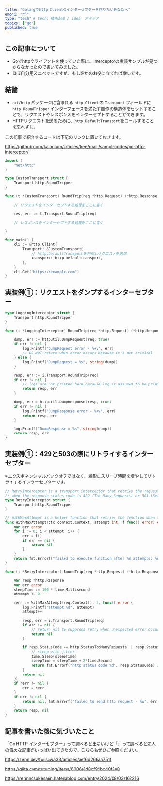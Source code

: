 ```yaml
---
title: "Golangでhttp.Clientのインターセプターを作りたいあなたへ"
emoji: "🗂"
type: "tech" # tech: 技術記事 / idea: アイデア
topics: ["go"]
published: true
---
```



## この記事について
* Goでhttpクライアントを使っていた際に、Interceptorの実装サンプルが見つからなかったので書いてみました。
* ほぼ自分用スニペットですが、もし誰かのお役に立てれば幸いです。

## 結論

- `net/http` パッケージに含まれる `http.Client` の `Transport` フィールドに `http.RoundTripper` インターフェースを満たす自作の構造体をセットすることで、リクエストやレスポンスをインターセプトすることができます。
- HTTPリクエストを送るために、`http.DefaultTransport`をコールすることを忘れずに。

この記事で紹介するコードは下記のリンクに置いておきます。

https://github.com/katonium/articles/tree/main/samplecodes/go-http-interceptor/


```go::main.go
import (
    "net/http"
)

type CustomTransport struct {
    Transport http.RoundTripper
}

func (t *CustomTransport) RoundTrip(req *http.Request) (*http.Response, error) {

    // リクエストをインターセプトする処理をここに書く

    res, err := t.Transport.RoundTrip(req)

    // レスポンスをインターセプトする処理をここに書く

}

func main() {
    cli := &http.Client{
        Transport: &CustomTransport{
            // http.DefaultTransportを利用しリクエストを送信
            Transport: http.DefaultTransport,
        },
    }
    cli.Get("https://example.com")
}
```

## 実装例①：リクエストをダンプするインターセプター

```go::logging-interceptor.go
type LoggingInterceptor struct {
	Transport http.RoundTripper
}

func (i *LoggingInterceptor) RoundTrip(req *http.Request) (*http.Response, error) {

	dump, err := httputil.DumpRequest(req, true)
	if err != nil {
		log.Printf("DumpRequest error - %+v", err)
		// DO NOT return when error occurs because it's not critical
	} else {
		log.Printf("DumpRequest = %s", string(dump))
	}

	resp, err := i.Transport.RoundTrip(req)
	if err != nil {
		// logs are not printed here because log is assumed to be printed in caller function
		return resp, err
	}

	dump, err = httputil.DumpResponse(resp, true)
	if err != nil {
		log.Printf("DumpResponse error - %+v", err)
		return resp, err
	}

	log.Printf("DumpResponse = %s", string(dump))
	return resp, err
}
```


## 実装例①：429と503の際にリトライするインターセプター

※エクスポネンシャルバックオフではなく、線形にスリープ時間を増やしてリトライするインターセプターです。

```go::retry-interceptor.go
// RetryInterceptor is a transport interceptor that retries the request
// when the response status code is 429 (Too Many Requests) or 503 (Service Unavailable).
type RetryInterceptor struct {
	Transport http.RoundTripper
}

// WithMaxAttempt is a helper function that retries the function when the error occurs.
func WithMaxAttempt(ctx context.Context, attempt int, f func() error) error {
	var err error
	for i := 0; i < attempt; i++ {
		err = f()
		if err == nil {
			return nil
		}
	}
	return fmt.Errorf("failed to execute function after %d attempts: %w", attempt, err)
}

func (i *RetryInterceptor) RoundTrip(req *http.Request) (*http.Response, error) {

	var resp *http.Response
	var err error
	sleepTime := 100 * time.Millisecond
	attempt := 0

	rerr := WithMaxAttempt(req.Context(), 3, func() error {
		log.Printf("attempt %d", attempt)
		attempt++

		resp, err = i.Transport.RoundTrip(req)
		if err != nil {
			// return nil to suppress retry when unexpected error occurs
			return nil
		}

		if resp.StatusCode == http.StatusTooManyRequests || resp.StatusCode == http.StatusServiceUnavailable {
			// sleep with jitter
			time.Sleep(sleepTime)
			sleepTime = sleepTime + 2*time.Second
			return fmt.Errorf("http status code %d", resp.StatusCode) // return error to retry
		}
		return nil
	})
	if rerr != nil {
		err = rerr
	}
	if err != nil {
		return nil, fmt.Errorf("failed to send http request - %w", err)
	}
	return resp, nil
}
```


## 記事を書いた後に気づいたこと

「Go HTTP インターセプター」って調べると出ないけど「」って調べると先人の偉大な記事がいっぱい出てきたので、こちらもぜひご参照ください。

https://zenn.dev/fujisawa33/articles/aef6d266aa751f

https://qiita.com/tutuming/items/6006e1d8cf94bc40f8e8

https://rennnosukesann.hatenablog.com/entry/2024/08/03/162216

